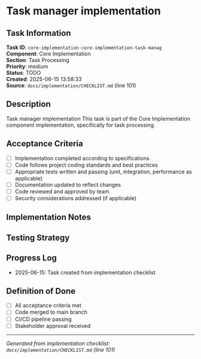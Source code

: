 # Task manager implementation

## Task Information

**Task ID**: `core-implementation-core-implementation-task-manag`  
**Component**: Core Implementation  
**Section**: Task Processing  
**Priority**: medium  
**Status**: TODO  
**Created**: 2025-06-15 13:58:33  
**Source**: `docs/implementation/CHECKLIST.md` (line 101)  

## Description

Task manager implementation
This task is part of the Core Implementation component implementation, specifically for task processing.

## Acceptance Criteria

- [ ] Implementation completed according to specifications
- [ ] Code follows project coding standards and best practices
- [ ] Appropriate tests written and passing (unit, integration, performance as applicable)
- [ ] Documentation updated to reflect changes
- [ ] Code reviewed and approved by team
- [ ] Security considerations addressed (if applicable)

## Implementation Notes

<!-- Add specific implementation notes, design decisions, or technical requirements here -->

## Testing Strategy

<!-- Describe the testing approach for this task -->

## Progress Log

<!-- Add progress updates here -->
- 2025-06-15: Task created from implementation checklist

## Definition of Done

- [ ] All acceptance criteria met
- [ ] Code merged to main branch
- [ ] CI/CD pipeline passing
- [ ] Stakeholder approval received

---

*Generated from implementation checklist: `docs/implementation/CHECKLIST.md` (line 101)*
